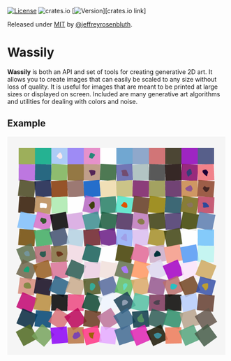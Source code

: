 [![License](https://img.shields.io/badge/License-MIT-blue)](#license)
![crates.io](https://img.shields.io/crates/v/$CRATE.svg)
[![Version][crates.io version]][crates.io link]

Released under [MIT](/LICENSE) by [@jeffreyrosenbluth](https://github.com/jeffreyrosenbluth).

# Wassily

**Wassily** is both an API and set of tools for creating generative 2D art. It allows you to create
images that can easily be scaled to any size without loss of quality. It is useful for images that
are meant to be printed at large sizes or displayed on screen. Included are many generative art
algorithms and utilities for dealing with colors and noise.

## Example

<img src="https://raw.githubusercontent.com/jeffreyrosenbluth/wassily/main/assets/schotter.png" alt="Schotter image" width="500" />

[crates.io version]: https://img.shields.io/crates/v/wassily.svg?style=for-the-badge&logo=rust
